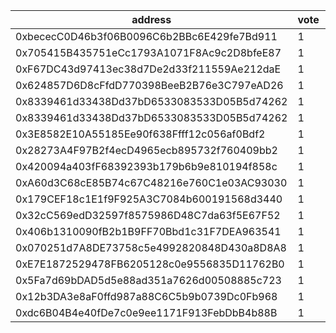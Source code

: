 address|vote|timestamp|signature
---|---|---|---
0xbececC0D46b3f06B0096C6b2BBc6E429fe7Bd911|1|1618331254|0xc0629b2276953a57bbf941e7ce85e6f995a0917e5def98be986a84734290f67700728ef40927c8b829a4d7fa04aac7ee594cf0f9255c2e19026cfae31d7673911c
0x705415B435751eCc1793A1071F8Ac9c2D8bfeE87|1|1618331655|0xfd982307e857ea56c3b0499de3885390032779d281207ef8094e5ad84d1e9a4b4d6ce5f538308d417ae0c9c9fd5e28355daa8d4dec22b01f71ff3a40c7fc22831c
0xF67DC43d97413ec38d7De2d33f211559Ae212daE|1|1618331670|0xcf3d8fa4ef200038f25dc4314274dacb0c80d1460e980b544462a383c4b8ceae6ce240bb4a0b78341d70cefb87882beef9654158696416fc23ce13588a65b0801c
0x624857D6D8cFfdD770398BeeB2B76e3C797eAD26|1|1618332677|0xd3d22e1212a9690f0cf61e7c8c568d67cd76bef04e1ef4bc24f4a9247c161b744759bd991594897e314b64940c59fdc3f3b2a6f599e6f8e97063395cc5781ac51c
0x8339461d33438Dd37bD6533083533D05B5d74262|1|1618333319|0xc24f7676d7b8e6eacf6ec104226cf63d34e5004373aa67061ae543d1d5bf2c0e19f7e272a1de3cebaf39ce719fc17fa107f5bdc3486e98d79503847e093359981b
0x8339461d33438Dd37bD6533083533D05B5d74262|1|1618333365|0xea502c73f11fce8c8c0236455a9051a6646bb24192a59e2e2d898f714fee3bac106c27c00f868f6989afcffc050261c078cc72aa05885dc99406b86f6f0bf0081c
0x3E8582E10A55185Ee90f638Ffff12c056af0Bdf2|1|1618333857|0x71dc4ae914c12d025f9d866b2e96a9f032403a0e69c56aed7d395de11ad1cb14159a5d9e424d093b3100050647f47269de8902eddc4e3df64542e84507d4428f1b
0x28273A4F97B2f4ecD4965ecb895732f760409bb2|1|1618339189|0xc6aa6e1d5ef1f31aeaa3a9b6207391a32732e4d5022101e66f65091b660857692ebe4e64bc2541080e6cb23500159306afc7ad9fdf848205630e8fdc83ccc60d1c
0x420094a403fF68392393b179b6b9e810194f858c|1|1618359492|0xb4442c2413e763c00de0eca248051382413325c7a6c31eebe5f61b092850b10344e99947908d786d1532832e8377f495f0dc5376f09eccd6be6f4f291b9d24a21b
0xA60d3C68cE85B74c67C48216e760C1e03AC93030|1|1618361220|0x98a617a3e1e5d0fa7dd1e08bb603afe656053a70646ae73e174bf5f46cb9fb6310e9a95ad96b07ddeabbcf35e4d95aa7500f0d36b022c570edbc98da3f15cf701b
0x179CEF18c1E1f9F925A3C7084b600191568d3440|1|1618363277|0xa945b9d7b89404e836bb2de326e286b964385165270ac7b41a888a88b4eee04434e8e6681d3dafdda618feeb28fea94d02c86ee7eed379b035b36f7465121e701c
0x32cC569edD32597f8575986D48C7da63f5E67F52|1|1618364927|0x3af0278f351a5b206782b386d4c7ab0691022ac176b913e0b129c77724c07820520822390b143f3fb5635a18def446f913a443987a474dd65a8b12414236053b1c
0x406b1310090fB2b1B9FF70Bbd1c31F7DEA963541|1|1618366131|0xb7492c790be205618382ca5a74eeb076a0ef17089e650e19d07fa097c85494474e18f44a46c0974f19a27d761b50d14f93f0a458b049e98d8e749f74117032ed1b
0x070251d7A8DE73758c5e4992820848D430a8D8A8|1|1618393175|0xd33c42799b99178e17e9b574e7fbd6de4b380f790a0b5de74feb84cacf4fef4d1e8a355b18eb2f20503187f7d1c34640f76bab5bd65e6e719177b5255bccb8541b
0xE7E1872529478FB6205128c0e9556835D11762B0|1|1618393954|0x4161b8f63517dc17b178fd68b97924d42d8906e9bd4438b2831e918ca551c58d4c60593194272cb1bf4ab5bad0d44e35eb570254167b28df4935da15bb13d15b1c
0x5Fa7d69bDAD5d5e88ad351a7626d00508885c723|1|1618394717|0x77e9df25c784dfd0c4e05d57fb44ebb86015e346c8cd5d401066b8fdcb318a9b23686d309f8b8fe08d27ad1e88e4109e9be4c7b6df07fe8b21eb443aa95c82b71b
0x12b3DA3e8aF0ffd987a88C6C5b9b0739Dc0Fb968|1|1618397455|0x037196334d790a0c8a4b345cef916632a047a82be0d3740b29e2e8d9ec731f77061d4c0fb7297f189d9204a939a692f2b03636d1c2cd6591716696186862e4cf1b
0xdc6B04B4e40fDe7c0e9ee1171F913FebDbB4b88B|1|1618399027|0x718ee95e4f102f9e747cd36b532cb7538e5f8785d72ca9bdbec7ee985a5fc9307412ba5fedc38f54554542964c3c19e21a16f667b54f9ee1e7bbc6bbd28dc7011b